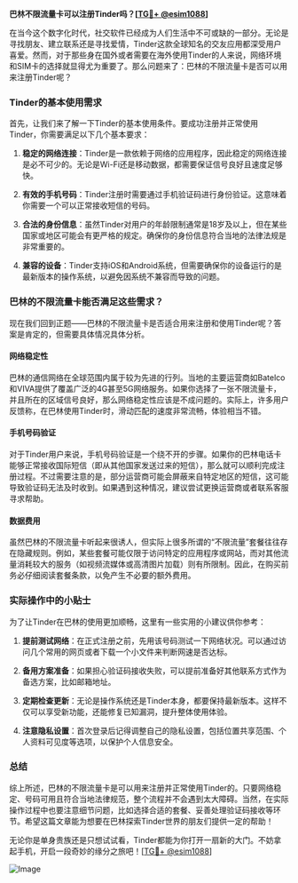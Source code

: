 **巴林不限流量卡可以注册Tinder吗？[[TG💪+ @esim1088](https://t.me/s/esim1088)]**

在当今这个数字化时代，社交软件已经成为人们生活中不可或缺的一部分。无论是寻找朋友、建立联系还是寻找爱情，Tinder这款全球知名的交友应用都深受用户喜爱。然而，对于那些身在国外或者需要在海外使用Tinder的人来说，网络环境和SIM卡的选择就显得尤为重要了。那么问题来了：巴林的不限流量卡是否可以用来注册Tinder呢？

### Tinder的基本使用需求

首先，让我们来了解一下Tinder的基本使用条件。要成功注册并正常使用Tinder，你需要满足以下几个基本要求：

1. **稳定的网络连接**：Tinder是一款依赖于网络的应用程序，因此稳定的网络连接是必不可少的。无论是Wi-Fi还是移动数据，都需要保证信号良好且速度足够快。
   
2. **有效的手机号码**：Tinder注册时需要通过手机验证码进行身份验证。这意味着你需要一个可以正常接收短信的号码。

3. **合法的身份信息**：虽然Tinder对用户的年龄限制通常是18岁及以上，但在某些国家或地区可能会有更严格的规定。确保你的身份信息符合当地的法律法规是非常重要的。

4. **兼容的设备**：Tinder支持iOS和Android系统，但需要确保你的设备运行的是最新版本的操作系统，以避免因系统不兼容而导致的问题。

### 巴林的不限流量卡能否满足这些需求？

现在我们回到正题——巴林的不限流量卡是否适合用来注册和使用Tinder呢？答案是肯定的，但需要具体情况具体分析。

#### 网络稳定性

巴林的通信网络在全球范围内属于较为先进的行列。当地的主要运营商如Batelco和VIVA提供了覆盖广泛的4G甚至5G网络服务。如果你选择了一张不限流量卡，并且所在的区域信号良好，那么网络稳定性应该是不成问题的。实际上，许多用户反馈称，在巴林使用Tinder时，滑动匹配的速度非常流畅，体验相当不错。

#### 手机号码验证

对于Tinder用户来说，手机号码验证是一个绕不开的步骤。如果你的巴林电话卡能够正常接收国际短信（即从其他国家发送过来的短信），那么就可以顺利完成注册过程。不过需要注意的是，部分运营商可能会屏蔽来自特定地区的短信，这可能导致验证码无法及时收到。如果遇到这种情况，建议尝试更换运营商或者联系客服寻求帮助。

#### 数据费用

虽然巴林的不限流量卡听起来很诱人，但实际上很多所谓的“不限流量”套餐往往存在隐藏规则。例如，某些套餐可能仅限于访问特定的应用程序或网站，而对其他流量消耗较大的服务（如视频流媒体或高清图片加载）则有所限制。因此，在购买前务必仔细阅读套餐条款，以免产生不必要的额外费用。

### 实际操作中的小贴士

为了让Tinder在巴林的使用更加顺畅，这里有一些实用的小建议供你参考：

1. **提前测试网络**：在正式注册之前，先用该号码测试一下网络状况。可以通过访问几个常用的网页或者下载一个小文件来判断网速是否达标。

2. **备用方案准备**：如果担心验证码接收失败，可以提前准备好其他联系方式作为备选方案，比如邮箱地址。

3. **定期检查更新**：无论是操作系统还是Tinder本身，都要保持最新版本。这样不仅可以享受新功能，还能修复已知漏洞，提升整体使用体验。

4. **注意隐私设置**：首次登录后记得调整自己的隐私设置，包括位置共享范围、个人资料可见度等选项，以保护个人信息安全。

### 总结

综上所述，巴林的不限流量卡是可以用来注册并正常使用Tinder的。只要网络稳定、号码可用且符合当地法律规范，整个流程并不会遇到太大障碍。当然，在实际操作过程中也要注意细节问题，比如选择合适的套餐、妥善处理验证码接收等环节。希望这篇文章能为想要在巴林探索Tinder世界的朋友们提供一定的帮助！

无论你是单身贵族还是只想试试看，Tinder都能为你打开一扇新的大门。不妨拿起手机，开启一段奇妙的缘分之旅吧！[[TG💪+ @esim1088](https://t.me/s/esim1088)]

![Image](https://i.postimg.cc/4NQfJmqS/Snipaste-2025-05-13-00-14-12.png)